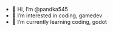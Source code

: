 - 👋 Hi, I’m @pandka545
- 👀 I’m interested in coding, gamedev
- 🌱 I’m currently learning coding, godot

